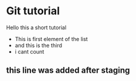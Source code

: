 # Git tutorial

Hello this a short tutorial

- This is first element of the list
- and this is the third
- i cant count

## this line was added after staging